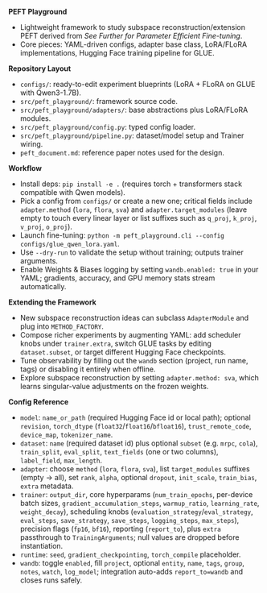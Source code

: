 **PEFT Playground**
- Lightweight framework to study subspace reconstruction/extension PEFT derived from *See Further for Parameter Efficient Fine-tuning*.
- Core pieces: YAML-driven configs, adapter base class, LoRA/FLoRA implementations, Hugging Face training pipeline for GLUE.

**Repository Layout**
- `configs/`: ready-to-edit experiment blueprints (LoRA + FLoRA on GLUE with Qwen3-1.7B).
- `src/peft_playground/`: framework source code.
- `src/peft_playground/adapters/`: base abstractions plus LoRA/FLoRA modules.
- `src/peft_playground/config.py`: typed config loader.
- `src/peft_playground/pipeline.py`: dataset/model setup and Trainer wiring.
- `peft_document.md`: reference paper notes used for the design.

**Workflow**
- Install deps: `pip install -e .` (requires torch + transformers stack compatible with Qwen models).
- Pick a config from `configs/` or create a new one; critical fields include `adapter.method` (`lora`, `flora`, `sva`) and `adapter.target_modules` (leave empty to touch every linear layer or list suffixes such as `q_proj`, `k_proj`, `v_proj`, `o_proj`).
- Launch fine-tuning: `python -m peft_playground.cli --config configs/glue_qwen_lora.yaml`.
- Use `--dry-run` to validate the setup without training; outputs trainer arguments.
- Enable Weights & Biases logging by setting `wandb.enabled: true` in your YAML; gradients, accuracy, and GPU memory stats stream automatically.

**Extending the Framework**
- New subspace reconstruction ideas can subclass `AdapterModule` and plug into `METHOD_FACTORY`.
- Compose richer experiments by augmenting YAML: add scheduler knobs under `trainer.extra`, switch GLUE tasks by editing `dataset.subset`, or target different Hugging Face checkpoints.
- Tune observability by filling out the `wandb` section (project, run name, tags) or disabling it entirely when offline.
- Explore subspace reconstruction by setting `adapter.method: sva`, which learns singular-value adjustments on the frozen weights.

**Config Reference**
- `model`: `name_or_path` (required Hugging Face id or local path); optional `revision`, `torch_dtype` (`float32`/`float16`/`bfloat16`), `trust_remote_code`, `device_map`, `tokenizer_name`.
- `dataset`: `name` (required dataset id) plus optional `subset` (e.g. `mrpc`, `cola`), `train_split`, `eval_split`, `text_fields` (one or two columns), `label_field`, `max_length`.
- `adapter`: choose `method` (`lora`, `flora`, `sva`), list `target_modules` suffixes (empty -> all), set `rank`, `alpha`, optional `dropout`, `init_scale`, `train_bias`, `extra` metadata.
- `trainer`: `output_dir`, core hyperparams (`num_train_epochs`, per-device batch sizes, `gradient_accumulation_steps`, `warmup_ratio`, `learning_rate`, `weight_decay`), scheduling knobs (`evaluation_strategy`/`eval_strategy`, `eval_steps`, `save_strategy`, `save_steps`, `logging_steps`, `max_steps`), precision flags (`fp16`, `bf16`), reporting (`report_to`), plus `extra` passthrough to `TrainingArguments`; null values are dropped before instantiation.
- `runtime`: `seed`, `gradient_checkpointing`, `torch_compile` placeholder.
- `wandb`: toggle `enabled`, fill `project`, optional `entity`, `name`, `tags`, `group`, `notes`, `watch`, `log_model`; integration auto-adds `report_to=wandb` and closes runs safely.
